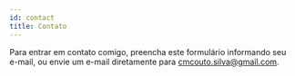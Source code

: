 ```yaml
---
id: contact
title: Contato
---
```


Para entrar em contato comigo, preencha este formulário informando seu e-mail, ou envie um e-mail diretamente para [cmcouto.silva@gmail.com](#).
